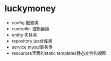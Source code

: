 # luckymoney
- config 配置类
- controller 控制器类
- entity 实体类
- repository jpa仓库类
- service mysql事务类
- resources里面的static templates静态文件和视图